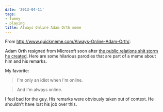 ```yaml
---
date: '2013-04-11'
tags:
- funny
- playing
title: Always Online Adam Orth meme
---
```


From http://www.quickmeme.com/Always-Online-Adam-Orth/:

Adam Orth resigned from Microsoft soon after [the public relations shit storm he created](http://arstechnica.com/gaming/2013/04/adam-always-online-orth-no-longer-employed-at-microsoft/). Here are some hilarious parodies that are part of a meme about him and his remarks.

My favorite:

>I'm only an idiot when I'm online.

>And I'm always online.

I feel bad for the guy. His remarks were obviously taken out of context. He shouldn't have lost his job over this.
